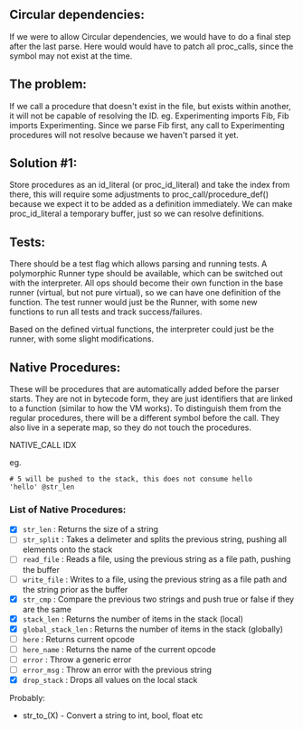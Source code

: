 ## Circular dependencies:

If we were to allow Circular dependencies, we would have to do a final step after 
the last parse. Here would would have to patch all proc_calls, since the symbol may
not exist at the time.

## The problem:
If we call a procedure that doesn't exist in the file, but exists within another,
it will not be capable of resolving the ID. eg. Experimenting imports Fib, Fib imports
Experimenting. Since we parse Fib first, any call to Experimenting procedures will not
resolve because we haven't parsed it yet.

## Solution #1:
Store procedures as an id_literal (or proc_id_literal) and take the index from there,
this will require some adjustments to proc_call/procedure_def() because we expect it
to be added as a definition immediately. We can make proc_id_literal a temporary buffer,
just so we can resolve definitions.


## Tests:
There should be a test flag which allows parsing and running tests. A polymorphic Runner type should be
available, which can be switched out with the interpreter. All ops should become their own function in
the base runner (virtual, but not pure virtual), so we can have one definition of the function. The 
test runner would just be the Runner, with some new functions to run all tests and track success/failures.

Based on the defined virtual functions, the interpreter could just be the runner, with some slight modifications.


## Native Procedures:
These will be procedures that are automatically added before the parser starts. They are not in bytecode form, they are just
identifiers that are linked to a function (similar to how the VM works). To distinguish them from the regular procedures,
there will be a different symbol before the call. They also live in a seperate map, so they do not touch the procedures.

NATIVE_CALL IDX

eg.
```
# 5 will be pushed to the stack, this does not consume hello
'hello' @str_len
```

### List of Native Procedures:
* [x] `str_len` : Returns the size of a string
* [ ] `str_split` : Takes a delimeter and splits the previous string, pushing all elements onto the stack
* [ ] `read_file` : Reads a file, using the previous string as a file path, pushing the buffer
* [ ] `write_file` : Writes to a file, using the previous string as a file path and the string prior as the buffer
* [x] `str_cmp` : Compare the previous two strings and push true or false if they are the same
* [x] `stack_len` : Returns the number of items in the stack (local)
* [x] `global_stack_len` : Returns the number of items in the stack (globally)
* [ ] `here` : Returns current opcode
* [ ] `here_name` : Returns the name of the current opcode
* [ ] `error` : Throw a generic error
* [ ] `error_msg` : Throw an error with the previous string
* [x] `drop_stack` : Drops all values on the local stack

Probably:
- str_to_(X) - Convert a string to int, bool, float etc
